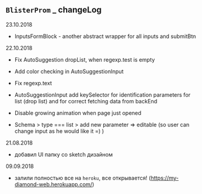 ## `BlisterProm` \_ changeLog

23.10.2018

- InputsFormBlock - another abstract wrapper for all inputs and submitBtn

22.10.2018

- Fix AutoSuggestion dropList, when regexp.test is empty

- Add color checking in AutoSuggestionInput
- Fix regexp.text

- AutoSuggestionInput add keySelector for identification parameters for list (drop list) and for correct fetching data from backEnd
- Disable growing animation when page just opened
- Schema > type === list > add new parameter => editable (so user can change input as he would like it =) )

21.08.2018

- добавил UI папку со sketch дизайном

09.09.2018

- залили полностью все на `heroku`, все открывается! (https://my-diamond-web.herokuapp.com/)
